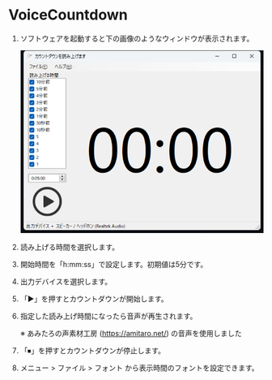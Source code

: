 ﻿# VoiceCountdown

1. ソフトウェアを起動すると下の画像のようなウィンドウが表示されます。

    ![image](image.png)

2. 読み上げる時間を選択します。
3. 開始時間を「h:mm:ss」で設定します。初期値は5分です。
4. 出力デバイスを選択します。
5. 「▶」を押すとカウントダウンが開始します。
6. 指定した読み上げ時間になったら音声が再生されます。

    ※ あみたろの声素材工房 (<https://amitaro.net/>) の音声を使用しました

7. 「⏹」を押すとカウントダウンが停止します。
8. メニュー > ファイル > フォント から表示時間のフォントを設定できます。
